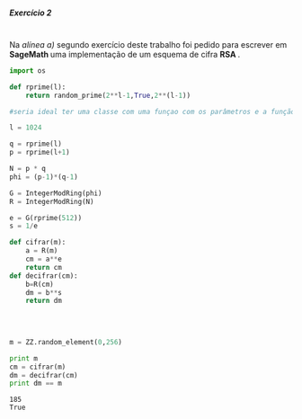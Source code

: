 
<h5> Exercício 2</h5> <br/>
Na <i> alínea a)</i> segundo exercício deste trabalho foi pedido para escrever em <b> SageMath </b> uma implementação de um esquema de cifra <b> RSA </b>.


```python
import os
```


```python
def rprime(l):
    return random_prime(2**l-1,True,2**(l-1))
```


```python
#seria ideal ter uma classe com uma funçao com os parâmetros e a função de cifrar e decifrar

l = 1024

q = rprime(l)
p = rprime(l+1)

N = p * q 
phi = (p-1)*(q-1)

G = IntegerModRing(phi) 
R = IntegerModRing(N)

e = G(rprime(512))
s = 1/e


```


```python
def cifrar(m):
    a = R(m)
    cm = a**e
    return cm
def decifrar(cm):
    b=R(cm)
    dm = b**s
    return dm
    
    
   
```


```python
m = ZZ.random_element(0,256)

print m
cm = cifrar(m)
dm = decifrar(cm)
print dm == m
```

    185
    True

